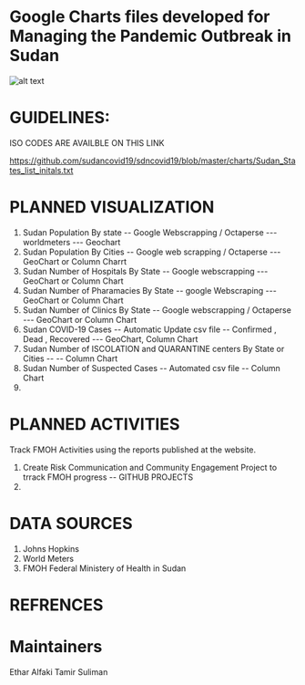# Google Charts files developed for Managing the Pandemic Outbreak in Sudan 

![alt text](https://github.com/sudancovid19/sdncovid19/blob/master/charts/image.png)

# GUIDELINES:
ISO CODES ARE AVAILBLE ON THIS LINK

https://github.com/sudancovid19/sdncovid19/blob/master/charts/Sudan_States_list_initals.txt

# PLANNED VISUALIZATION

1. Sudan Population By state -- Google Webscrapping / Octaperse --- worldmeters --- Geochart 
2. Sudan Population By Cities -- Google web scrapping / Octaperse  --- GeoChart or Column Charrt
3. Sudan Number of Hospitals By State -- Google webscrapping --- GeoChart or Column Chart
4. Sudan Number of Pharamacies By State -- google Webscraping ---  GeoChart or Column Chart
5. Sudan Number of Clinics By State -- Google webscrapping / Octaperse ---  GeoChart or Column Chart
5. Sudan COVID-19 Cases -- Automatic Update csv file -- Confirmed , Dead , Recovered --- GeoChart, Column Chart
6. Sudan Number of ISCOLATION and QUARANTINE centers By State or Cities --   -- Column Chart 
7. Sudan Number of Suspected Cases -- Automated csv file  -- Column Chart 
8. 


# PLANNED ACTIVITIES
Track FMOH Activities using the reports published at the website.

1. Create Risk Communication and Community Engagement Project to trrack FMOH progress -- GITHUB PROJECTS
2. 

# DATA SOURCES
1. Johns Hopkins 
2. World Meters
3. FMOH Federal Ministery of Health in Sudan

# REFRENCES

# Maintainers

Ethar Alfaki
Tamir Suliman
